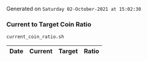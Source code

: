 Generated on `Saturday 02-October-2021 at 15:02:30`

### Current to Target Coin Ratio
`current_coin_ratio.sh`

Date|Current|Target|Ratio
---|---|---|---
